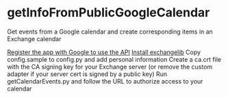 # getInfoFromPublicGoogleCalendar
Get events from a Google calendar and create corresponding items in an Exchange calendar

[Register the app with Google to use the API](https://developers.google.com/docs/api/quickstart/python)
[Install exchangelib](https://github.com/ecederstrand/exchangelib)
Copy config.sample to config.py and add personal information
Create a ca.crt file with the CA signing key for your Exchange server (or remove the custom adapter if your server cert is signed by a public key)
Run getCalendarEvents.py and follow the URL to authorize access to your calendar


